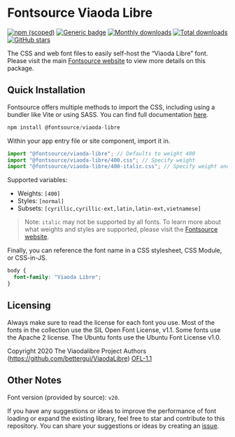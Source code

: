 # Fontsource Viaoda Libre

[![npm (scoped)](https://img.shields.io/npm/v/@fontsource/viaoda-libre?color=brightgreen)](https://www.npmjs.com/package/@fontsource/viaoda-libre) [![Generic badge](https://img.shields.io/badge/fontsource-passing-brightgreen)](https://github.com/fontsource/fontsource) [![Monthly downloads](https://badgen.net/npm/dm/@fontsource/viaoda-libre)](https://github.com/fontsource/fontsource) [![Total downloads](https://badgen.net/npm/dt/@fontsource/viaoda-libre)](https://github.com/fontsource/fontsource) [![GitHub stars](https://img.shields.io/github/stars/fontsource/fontsource.svg?style=social&label=Star)](https://github.com/fontsource/fontsource/stargazers)

The CSS and web font files to easily self-host the “Viaoda Libre” font. Please visit the main [Fontsource website](https://fontsource.org/fonts/viaoda-libre) to view more details on this package.

## Quick Installation

Fontsource offers multiple methods to import the CSS, including using a bundler like Vite or using SASS. You can find full documentation [here](https://fontsource.org/docs/getting-started/introduction).

```javascript
npm install @fontsource/viaoda-libre
```

Within your app entry file or site component, import it in.

```javascript
import "@fontsource/viaoda-libre"; // Defaults to weight 400
import "@fontsource/viaoda-libre/400.css"; // Specify weight
import "@fontsource/viaoda-libre/400-italic.css"; // Specify weight and style
```

Supported variables:
- Weights: `[400]`
- Styles: `[normal]`
- Subsets: `[cyrillic,cyrillic-ext,latin,latin-ext,vietnamese]`

> Note: `italic` may not be supported by all fonts. To learn more about what weights and styles are supported, please visit the [Fontsource website](https://fontsource.org/fonts/viaoda-libre).

Finally, you can reference the font name in a CSS stylesheet, CSS Module, or CSS-in-JS.

```css
body {
  font-family: "Viaoda Libre";
}
```

## Licensing
Always make sure to read the license for each font you use. Most of the fonts in the collection use the SIL Open Font License, v1.1. Some fonts use the Apache 2 license. The Ubuntu fonts use the Ubuntu Font License v1.0.

Copyright 2020 The Viaodalibre Project Authors (https://github.com/bettergui/ViaodaLibre)
[OFL-1.1](https://openfontlicense.org)

## Other Notes
Font version (provided by source): `v20`.

If you have any suggestions or ideas to improve the performance of font loading or expand the existing library, feel free to star and contribute to this repository. You can share your suggestions or ideas by creating an [issue](https://github.com/fontsource/fontsource/issues).
